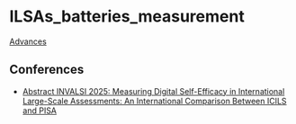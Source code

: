 # ILSAs_batteries_measurement

[Advances](https://milenio-nudos.github.io/ILSAs_batteries_measurement/output/Avances.html)

## Conferences

- [Abstract INVALSI 2025: Measuring Digital Self-Efficacy in International Large-Scale Assessments: An International Comparison Between ICILS and PISA ](https://milenio-nudos.github.io/ILSAs_batteries_measurement/conferences/invalsi2025/abstract-invalsi.html)

